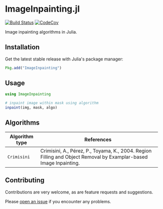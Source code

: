 # ImageInpainting.jl

[![Build Status](https://travis-ci.org/juliohm/ImageInpainting.jl.svg?branch=master)](https://travis-ci.org/juliohm/ImageInpainting.jl)
[![CodeCov](https://codecov.io/gh/juliohm/ImageInpainting.jl/branch/master/graph/badge.svg)](https://codecov.io/gh/juliohm/ImageInpainting.jl)

Image inpainting algorithms in Julia.

## Installation

Get the latest stable release with Julia's package manager:

```julia
Pkg.add("ImageInpainting")
```

## Usage

```julia
using ImageInpainting

# inpaint image within mask using algorithm
inpaint(img, mask, algo)
```

## Algorithms

| Algorithm type | References |
|----------------|------------|
| `Crimisini` | Crimisini, A., Pérez, P., Toyama, K., 2004. Region Filling and Object Removal by Examplar-based Image Inpainting. |

## Contributing

Contributions are very welcome, as are feature requests and suggestions.

Please [open an issue](https://github.com/juliohm/ImageInpainting.jl/issues) if you encounter
any problems.
